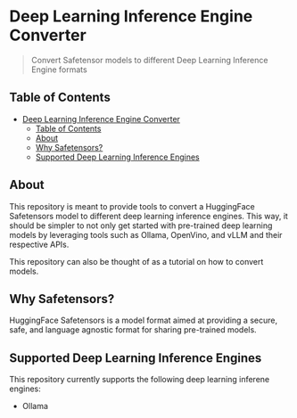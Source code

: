 # Deep Learning Inference Engine Converter

> Convert Safetensor models to different Deep Learning Inference Engine formats

## Table of Contents

- [Deep Learning Inference Engine Converter](#deep-learning-inference-engine-converter)
  - [Table of Contents](#table-of-contents)
  - [About](#about)
  - [Why Safetensors?](#why-safetensors)
  - [Supported Deep Learning Inference Engines](#supported-deep-learning-inference-engines)

## About

This repository is meant to provide tools to convert a HuggingFace Safetensors
model to different deep learning inference engines. This way, it should be
simpler to not only get started with pre-trained deep learning models by
leveraging tools such as Ollama, OpenVino, and vLLM and their respective APIs.

This repository can also be thought of as a tutorial on how to convert models.

## Why Safetensors?

HuggingFace Safetensors is a model format aimed at providing a secure, safe, and
language agnostic format for sharing pre-trained models.

## Supported Deep Learning Inference Engines

This repository currently supports the following deep learning inferene engines:

- Ollama
